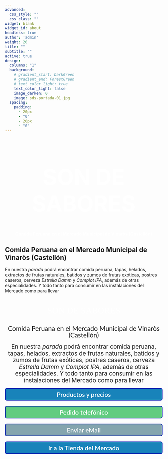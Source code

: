 ```yaml
---
advanced:
  css_style: ""
  css_class: ""
widget: blank
widget_id: about
headless: true
author: 'admin'
weight: 20
title: ""
subtitle: ""
active: true
design:
  columns: "1"
  background:
    # gradient_start: DarkGreen
    # gradient_end: ForestGreen
    # text_color_light: true    
    text_color_light: false
    image_darken: 0
    image: sds-portada-01.jpg
  spacing:
    padding:
      - 20px
      - "0"
      - 20px
      - "0"
---
```


<html>

<body>
<h1 style="color:white; text-align:center; font-size:500%;">
  <b>SON DE SABORES</b>
</h1>

<h1 style="color:white; text-align:center; font-size:100%;">
  Comida Peruana en el Mercado Municipal de Vinaròs (Castellón)
</h1>

</body>

</html>

<!--StartFragment-->

## Comida Peruana en el Mercado Municipal de Vinaròs (Castellón)

<!--EndFragment-->

<!--StartFragment-->

En nuestra *parada* podrá encontrar comida peruana, tapas, helados, extractos de frutas naturales, batidos y zumos de frutas exóticas, postres caseros, cerveza *Estrella Damm* y *Complot IPA*, además de otras especialidades. Y todo tanto para consumir en las instalaciones del Mercado como para llevar

<!--EndFragment-->

<div id="h.INITIAL_GRID.lkvj6jq9lnd6" class="hJDwNd-AhqUyc-uQSCkd jXK9ad D2fZ2 OjCsFc GNzUNc"><div class="jXK9ad-SmKAyb"><div class="tyJCtd mGzaTb baZpAe lkHyyc"><h1 id="h.phhdcm9eaxt1" dir="ltr" class="CDt4Ke zfr3Q duRjpb" style="text-align: center;"><span style="color: #ffffff; font-family: Righteous; font-weight: normal;">SON DE SABORES</span></h1></div></div></div>

<div class="oKdM2c"><div id="h.76c0c532e7afb434_0" class="hJDwNd-AhqUyc-uQSCkd jXK9ad D2fZ2 GNzUNc"><div class="jXK9ad-SmKAyb"><div class="tyJCtd mGzaTb baZpAe"><h2 id="h.1v0iore1fuw" dir="ltr" class="CDt4Ke zfr3Q JYVBee" style="line-height: 1.0; text-align: center;"><span style="font-family: Lato; font-weight: normal;">Comida Peruana en el Mercado Municipal de Vinaròs (Castellón)</span></h2></div></div></div></div>

<p dir="ltr" class="CDt4Ke zfr3Q" style="line-height: 1.15; text-align: center;"><span style="font-size: 14pt; vertical-align: baseline;">En nuestra </span><span style="font-size: 14pt; vertical-align: baseline;"><em>parada </em></span><span style="font-size: 14pt; vertical-align: baseline;">podrá encontrar comida peruana, tapas, helados, extractos de frutas naturales, batidos y zumos de frutas exóticas, postres caseros, cerveza </span><span style="font-size: 14pt; vertical-align: baseline;"><em>Estrella Damm</em></span><span style="font-size: 14pt; vertical-align: baseline;"> y </span><span style="font-size: 14pt; vertical-align: baseline;"><em>Complot IPA</em></span><span style="font-size: 14pt; vertical-align: baseline;">, además de otras especialidades. Y todo tanto para consumir en las instalaciones del Mercado como para llevar</span></p>

<p style="font-family:lato,arial">
<a class="boton_personalizado1" href="https://drive.google.com/drive/folders/18_9FEFRLB9bzvI3kZfulINeRh2OaOTNI?usp=sharing" target="_blank">Productos y precios</a>
<br/>
<a class="boton_personalizado2" href="tel:651945587">Pedido telefónico</a>
<br/>
<a class="boton_personalizado3" href="mailto:SonDeSaboresPeruanos@gmail.com" target="_blank">Enviar eMail</a>
<br/>
<a class="boton_personalizado1" href="https://drive.google.com/file/d/1uZ6UECWq5DOgjf6Bd5E0aEViQpXC211Q/view" target="_blank">Ir a la Tienda del Mercado</a>
</p>

<style type="text/css">
  .boton_personalizado1{
    text-decoration: none;
    padding: 6px;
    font-weight: 600;
    font-size: 20px;
    color: #ffffff;
    background-color: #1883ba;
    border-radius: 6px;
    border: 2px solid #0016b0;
    display: flex;
    justify-content: center;
    align-items: center;
  }
  .boton_personalizado1:hover{
    color: #1883ba;
    background-color: #ffffff;
  }

  .boton_personalizado2{
    text-decoration: none;
    padding: 6px;
    font-weight: 600;
    font-size: 20px;
    color: #ffffff;
    background-color: #62CC80;
    border-radius: 6px;
    border: 2px solid #0016b0;
    display: flex;
    justify-content: center;
    align-items: center;
  }
  .boton_personalizado2:hover{
    color: #1883ba;
    background-color: #ffffff;
  }

  .boton_personalizado3{
    text-decoration: none;
    padding: 6px;
    font-weight: 600;
    font-size: 20px;
    color: #ffffff;
    background-color: #84A5AE;
    border-radius: 6px;
    border: 2px solid #0016b0;
    display: flex;
    justify-content: center;
    align-items: center;
  }
  .boton_personalizado3:hover{
    color: #1883ba;
    background-color: #ffffff;
  }
</style>
